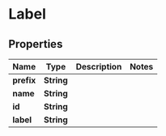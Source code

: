 # Label

## Properties
Name | Type | Description | Notes
------------ | ------------- | ------------- | -------------
**prefix** | **String** |  | 
**name** | **String** |  | 
**id** | **String** |  | 
**label** | **String** |  | 
